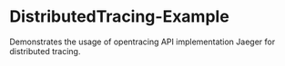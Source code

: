 # DistributedTracing-Example

Demonstrates the usage of opentracing API implementation Jaeger for distributed tracing.
